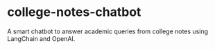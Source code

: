 # college-notes-chatbot
A smart chatbot to answer academic queries from college notes using LangChain and OpenAI.
